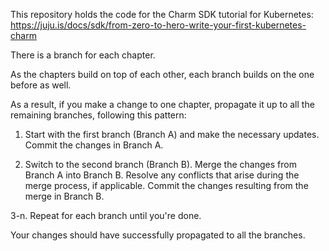 This repository holds the code for the Charm SDK tutorial for Kubernetes: https://juju.is/docs/sdk/from-zero-to-hero-write-your-first-kubernetes-charm 

There is a branch for each chapter. 

As the chapters build on top of each other, each branch builds on the one before as well. 

As a result, if you make a change to one chapter, propagate it up to all the remaining branches, following this pattern:

1. Start with the first branch (Branch A) and make the necessary updates. Commit the changes in Branch A.

2. Switch to the second branch (Branch B). Merge the changes from Branch A into Branch B. Resolve any conflicts that arise during the merge process, if applicable. Commit the changes resulting from the merge in Branch B.

3-n. Repeat for each branch until you're done.

Your changes should have successfully propagated to all the branches.
